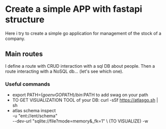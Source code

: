 # Create a simple APP with fastapi structure
Here i try to create a simple go application for management of the stock of a company.

## Main routes
I define a route with CRUD interaction with a sql DB about people.
Then a route interacting with a NoSQL db... (let's see which one).

### Useful commands
- export PATH=$(go env GOPATH)/bin:$PATH to add swag on your path
- TO GET VISUALIZATION TOOL of your DB: curl -sSf https://atlasgo.sh | sh 
- atlas schema inspect \
    -u "ent://ent/schema" \
    --dev-url "sqlite://file?mode=memory&_fk=1" \ (TO VISUALIZE)
    -w

